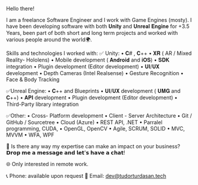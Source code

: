 Hello there! 

I am a freelance Software Engineer and I work with Game Engines (mosty). I have been developing software with both 𝐔𝐧𝐢𝐭𝐲 and 𝐔𝐧𝐫𝐞𝐚𝐥 𝐄𝐧𝐠𝐢𝐧𝐞 for +3.5 Years, been part of both short and long term projects and worked with various people around the world🌍. 

Skills and technologies I worked with:
✅ Unity: 
• 𝐂# , 𝐂++
• 𝐗𝐑 ( AR / Mixed Reality- Hololens)
• Mobile development ( 𝐀𝐧𝐝𝐫𝐨𝐢𝐝 and 𝐢𝐎𝐒)
• 𝐒𝐃𝐊 integration
• Plugin development (Editor development) 
• 𝐔𝐈/𝐔𝐗 development
• Depth Cameras (Intel Realsense)
• Gesture Recognition
• Face & Body Tracking 

✅Unreal Engine:
• 𝐂++ and Blueprints
• 𝐔𝐈/𝐔𝐗 development ( 𝐔𝐌𝐆 and 𝐂++)
• 𝐀𝐏𝐈 development
• Plugin development (Editor development) 
• Third-Party library integration

✅Other:
• Cross- Platform development
• Client - Server Architecture
• Git / GitHub / Sourcetree
• Cloud (Azure)
• REST API, .NET
• Parralel programming, CUDA,
• OpenGL, OpenCV
• Agile, SCRUM, SOLID
• MVC, MVVM
• WFA, WPF 

🤝 Is there any way my expertise can make an impact on your business? 𝗗𝗿𝗼𝗽 𝗺𝗲 𝗮 𝗺𝗲𝘀𝘀𝗮𝗴𝗲 𝗮𝗻𝗱 𝗹𝗲𝘁'𝘀 𝗵𝗮𝘃𝗲 𝗮 𝗰𝗵𝗮𝘁!

🌐 Only interested in remote work.

📞 Phone: available upon request 
📧 Email: dev@tudorturdasan.tech
